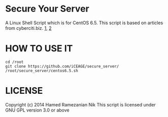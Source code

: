Secure Your Server
==================

A Linux Shell Script which is for CentOS 6.5.
This script is based on articles from cyberciti.biz. [1](http://www.cyberciti.biz/tips/linux-security.html), [2](http://www.cyberciti.biz/tips/linux-unix-bsd-openssh-server-best-practices.html)

HOW TO USE IT
=============
    cd /root
    git clone https://github.com/iCEAGE/secure_server/
    /root/secure_server/centos6.5.sh

LICENSE
=======
Copyright (c) 2014 Hamed Ramezanian Nik
This script is licensed under GNU GPL version 3.0 or above

